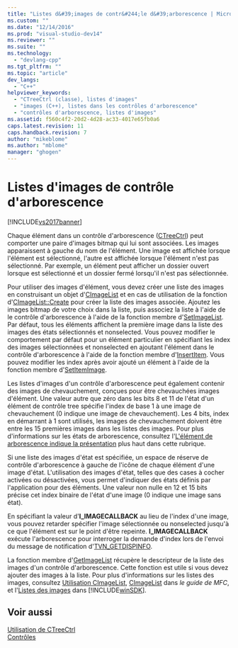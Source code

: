 ```yaml
---
title: "Listes d&#39;images de contr&#244;le d&#39;arborescence | Microsoft Docs"
ms.custom: ""
ms.date: "12/14/2016"
ms.prod: "visual-studio-dev14"
ms.reviewer: ""
ms.suite: ""
ms.technology: 
  - "devlang-cpp"
ms.tgt_pltfrm: ""
ms.topic: "article"
dev_langs: 
  - "C++"
helpviewer_keywords: 
  - "CTreeCtrl (classe), listes d'images"
  - "images (C++), listes dans les contrôles d'arborescence"
  - "contrôles d'arborescence, listes d'images"
ms.assetid: f560c4f2-20d2-4d28-ac33-4017e65fb0a6
caps.latest.revision: 11
caps.handback.revision: 7
author: "mikeblome"
ms.author: "mblome"
manager: "ghogen"
---
```

# Listes d&#39;images de contr&#244;le d&#39;arborescence
[!INCLUDE[vs2017banner](../assembler/inline/includes/vs2017banner.md)]

Chaque élément dans un contrôle d'arborescence \([CTreeCtrl](../mfc/reference/ctreectrl-class.md)\) peut comporter une paire d'images bitmap qui lui sont associées.  Les images apparaissent à gauche du nom de l'élément.  Une image est affichée lorsque l'élément est sélectionné, l'autre est affichée lorsque l'élément n'est pas sélectionné.  Par exemple, un élément peut afficher un dossier ouvert lorsque est sélectionné et un dossier fermé lorsqu'il n'est pas sélectionnée.  
  
 Pour utiliser des images d'élément, vous devez créer une liste des images en construisant un objet d'[CImageList](../mfc/reference/cimagelist-class.md) et en cas de utilisation de la fonction d'[CImageList::Create](../Topic/CImageList::Create.md) pour créer la liste des images associée.  Ajoutez les images bitmap de votre choix dans la liste, puis associez la liste à l'aide de le contrôle d'arborescence à l'aide de la fonction membre d'[SetImageList](../Topic/CTreeCtrl::SetImageList.md).  Par défaut, tous les éléments affichent la première image dans la liste des images des états sélectionnés et nonselected.  Vous pouvez modifier le comportement par défaut pour un élément particulier en spécifiant les index des images sélectionnées et nonselected en ajoutant l'élément dans le contrôle d'arborescence à l'aide de la fonction membre d'[InsertItem](../Topic/CTreeCtrl::InsertItem.md).  Vous pouvez modifier les index après avoir ajouté un élément à l'aide de la fonction membre d'[SetItemImage](../Topic/CTreeCtrl::SetItemImage.md).  
  
 Les listes d'images d'un contrôle d'arborescence peut également contenir des images de chevauchement, conçues pour être chevauchées images d'élément.  Une valeur autre que zéro dans les bits 8 et 11 de l'état d'un élément de contrôle tree spécifie l'index de base 1 à une image de chevauchement \(0 indique une image de chevauchement\).  Les 4 bits, index en démarrant à 1 sont utilisés, les images de chevauchement doivent être entre les 15 premières images dans les listes des images.  Pour plus d'informations sur les états de arborescence, consultez l'[L'élément de arborescence indique la présentation](../mfc/tree-control-item-states-overview.md) plus haut dans cette rubrique.  
  
 Si une liste des images d'état est spécifiée, un espace de réserve de contrôle d'arborescence à gauche de l'icône de chaque élément d'une image d'état.  L'utilisation des images d'état, telles que des cases à cocher activées ou désactivées, vous permet d'indiquer des états définis par l'application pour des éléments.  Une valeur non nulle en 12 et 15 bits précise cet index binaire de l'état d'une image \(0 indique une image sans état\).  
  
 En spécifiant la valeur d'**I\_IMAGECALLBACK** au lieu de l'index d'une image, vous pouvez retarder spécifier l'image sélectionnée ou nonselected jusqu'à ce que l'élément est sur le point d'être repeinte.  **I\_IMAGECALLBACK** exécute l'arborescence pour interroger la demande d'index lors de l'envoi du message de notification d'[TVN\_GETDISPINFO](http://msdn.microsoft.com/library/windows/desktop/bb773518).  
  
 La fonction membre d'[GetImageList](../Topic/CTreeCtrl::GetImageList.md) récupère le descripteur de la liste des images d'un contrôle d'arborescence.  Cette fonction est utile si vous devez ajouter des images à la liste.  Pour plus d'informations sur les listes des images, consultez [Utilisation CImageList](../mfc/using-cimagelist.md), [CImageList](../mfc/reference/cimagelist-class.md) dans *le guide de MFC*, et l'[Listes des images](http://msdn.microsoft.com/library/windows/desktop/bb761389) dans [!INCLUDE[winSDK](../atl/includes/winsdk_md.md)].  
  
## Voir aussi  
 [Utilisation de CTreeCtrl](../mfc/using-ctreectrl.md)   
 [Contrôles](../mfc/controls-mfc.md)